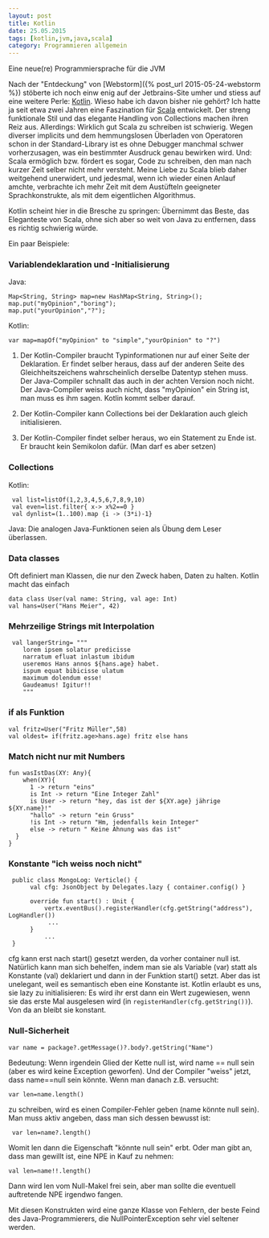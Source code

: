 ```yaml
---
layout: post
title: Kotlin
date: 25.05.2015
tags: [kotlin,jvm,java,scala]
category: Programmieren allgemein
---
```


Eine neue(re) Programmiersprache für die JVM

Nach der "Entdeckung" von [Webstorm]({% post_url 2015-05-24-webstorm %}) stöberte ich noch einw enig auf der Jetbrains-Site umher und stiess 
auf eine weitere Perle: [Kotlin](http://kotlinlang.org/). Wieso habe ich davon bisher nie gehört? Ich hatte ja seit etwa zwei Jahren eine
Faszination für [Scala](http://www.scala-lang.org/) entwickelt. Der streng funktionale Stil und das elegante Handling von Collections machen
ihren Reiz aus. Allerdings: Wirklich gut Scala zu schreiben ist schwierig. Wegen diverser implicits und dem hemmungslosen Überladen von Operatoren schon in der Standard-Library ist es ohne Debugger manchmal schwer vorherzusagen, was ein bestimmter Ausdruck 
genau bewirken wird. Und: Scala ermöglich bzw. fördert es sogar, Code zu schreiben, den man nach kurzer Zeit selber nicht mehr versteht. Meine Liebe zu Scala blieb daher weitgehend
unerwidert, und jedesmal, wenn ich wieder einen Anlauf amchte, verbrachte ich mehr Zeit mit dem Austüfteln geeigneter Sprachkonstrukte, als mit 
dem eigentlichen Algorithmus.
 
Kotlin scheint hier in die Bresche zu springen: Übernimmt das Beste, das Eleganteste von Scala, ohne sich aber so weit von Java zu entfernen,
dass es richtig schwierig würde. 

Ein paar Beispiele:

### Variablendeklaration und -Initialisierung

Java: 

    Map<String, String> map=new HashMap<String, String>();
    map.put("myOpinion","boring");
    map.put("yourOpinion","?");

Kotlin:

    var map=mapOf("myOpinion" to "simple","yourOpinion" to "?")
    
1. Der Kotlin-Compiler braucht Typinformationen nur auf einer Seite der Deklaration. Er findet selber heraus, dass auf der anderen Seite des Gleichheitszeichens wahrscheinlich derselbe Datentyp stehen muss. Der Java-Compiler schnallt das auch in der achten Version noch nicht. Der Java-Compiler weiss auch nicht, dass "myOpinion" ein String ist, man muss es ihm sagen. Kotlin kommt selber darauf.

2. Der Kotlin-Compiler kann Collections bei der Deklaration auch gleich initialisieren.

3. Der Kotlin-Compiler findet selber heraus, wo ein Statement zu Ende ist. Er braucht kein Semikolon dafür. (Man darf es aber setzen)

### Collections

Kotlin:

     val list=listOf(1,2,3,4,5,6,7,8,9,10)
     val even=list.filter{ x-> x%2==0 }
     val dynlist=(1..100).map {i -> (3*i)-1}
     
Java: Die analogen Java-Funktionen seien als Übung dem Leser überlassen.

### Data classes

Oft definiert man Klassen, die nur den Zweck haben, Daten zu halten. Kotlin macht das einfach

    data class User(val name: String, val age: Int)
    val hans=User("Hans Meier", 42)

### Mehrzeilige Strings mit Interpolation

     val langerString= """
	    lorem ipsem solatur predicisse
	    narratum efluat inlastum ibidum
	    useremos Hans annos ${hans.age} habet.
	    ispum equat bibicisse ulatum 
	    maximum dolendum esse!
	    Gaudeamus! Igitur!! 
	    """

### if als Funktion

    val fritz=User("Fritz Müller",58)
    val oldest= if(fritz.age>hans.age) fritz else hans


### Match nicht nur mit Numbers

    fun wasIstDas(XY: Any){
        when(XY){
          1 -> return "eins"
          is Int -> return "Eine Integer Zahl"
          is User -> return "hey, das ist der ${XY.age} jährige ${XY.name}!"
          "hallo" -> return "ein Gruss"
          !is Int -> return "Hm, jedenfalls kein Integer"
          else -> return " Keine Ahnung was das ist"
      }
    }
 
### Konstante "ich weiss noch nicht"
 
     public class MongoLog: Verticle() {
          val cfg: JsonObject by Delegates.lazy { container.config() }
          
          override fun start() : Unit {
              vertx.eventBus().registerHandler(cfg.getString("address"), LogHandler())
               ...
          }
              ...
     }
 
cfg kann erst nach start() gesetzt werden, da vorher container null ist. Natürlich kann man sich behelfen, indem man sie als Variable (var) statt als Konstante (val) deklariert und dann in der Funktion start() setzt. Aber das ist unelegant, weil es semantisch eben eine Konstante ist. Kotlin erlaubt es uns, sie lazy zu initialisieren: Es wird ihr erst dann ein Wert zugewiesen, wenn sie das erste Mal ausgelesen wird (in `registerHandler(cfg.getString())`). Von da an bleibt sie konstant.


### Null-Sicherheit

    var name = package?.getMessage()?.body?.getString("Name")
    
Bedeutung: Wenn irgendein Glied der Kette null ist, wird name == null sein (aber es wird keine Exception geworfen). Und der Compiler "weiss" jetzt, dass name==null sein könnte. Wenn man danach z.B. versucht: 
  
    var len=name.length()
 
zu schreiben, wird es einen Compiler-Fehler geben (name könnte null sein). Man muss aktiv angeben, dass man sich dessen bewusst ist:
 
     var len=name?.length()
     
Womit len dann die Eigenschaft "könnte null sein" erbt. Oder man gibt an, dass man gewillt ist, eine NPE in Kauf zu nehmen:

    val len=name!!.length()
    
Dann wird len vom Null-Makel frei sein, aber man sollte die eventuell auftretende NPE irgendwo fangen.

Mit diesen Konstrukten wird eine ganze Klasse von Fehlern, der beste Feind des Java-Programmierers, die NullPointerException sehr viel seltener werden.
  
